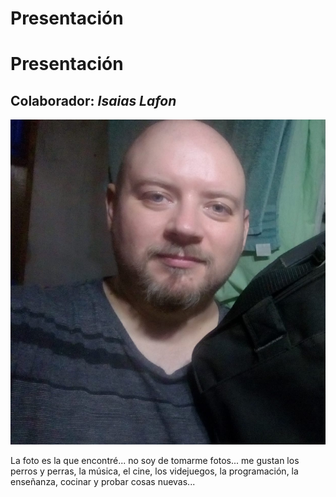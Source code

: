 # Presentación

# Presentación

## Colaborador: _Isaias Lafon_
![Yo](326ee38f-6991-476b-bef0-cbb369c49116.jpg)

La foto es la que encontré... no soy de tomarme fotos... me gustan los perros y perras, la música, el cine, los videjuegos, la programación, la enseñanza, cocinar y probar cosas nuevas...

